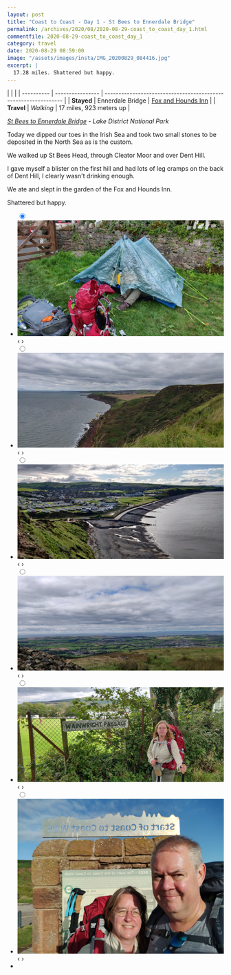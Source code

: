 ```yaml
---
layout: post
title: "Coast to Coast - Day 1 - St Bees to Ennerdale Bridge"
permalink: /archives/2020/08/2020-08-29-coast_to_coast_day_1.html
commentfile: 2020-08-29-coast_to_coast_day_1
category: travel
date: 2020-08-29 08:59:00
image: "/assets/images/insta/IMG_20200829_084416.jpg"
excerpt: |
  17.28 miles. Shattered but happy.
---
```


|            |                  |
| ---------- | ---------------- | --------------------------------------------------------------- |
| **Stayed** | Ennerdale Bridge | [Fox and Hounds Inn](https://maps.app.goo.gl/gCs9Xc2S3bXtjhpw9) |
| **Travel** | _Walking_        | 17 miles, 923 meters up                                         |

_[St Bees to Ennerdale Bridge](https://www.alltrails.com/explore/trail/england/cumbria/coast-to-coast-walk-segment-1-st-bees-to-ennerdale-bridge--2?mobileMap=false&ref=sidebar-static-map) - Lake District National Park_

Today we dipped our toes in the Irish Sea and took two small stones to be deposited in the North Sea as is the custom.

We walked up St Bees Head, through Cleator Moor and over Dent Hill.

I gave myself a blister on the first hill and had lots of leg cramps on the back of Dent Hill, I clearly wasn't drinking enough.

We ate and slept in the garden of the Fox and Hounds Inn.

Shattered but happy.

<ul class="slides">
    <input type="radio" name="radio-btn" id="img-1" checked="checked" />
    <li class="slide-container">
        <div class="slide">
          <a href="/assets/images/insta/22fd78c0-d0ab-48a6-aa7b-5e685afa983a.jpg"><img src="/assets/images/insta/22fd78c0-d0ab-48a6-aa7b-5e685afa983a.jpg" /></a>
        </div>
        <div class="nav">
             <label for="img-6" class="prev">&#x2039;</label>
             <label for="img-2" class="next">&#x203a;</label>
         </div>
    </li>    <input type="radio" name="radio-btn" id="img-2"  />
    <li class="slide-container">
        <div class="slide">
          <a href="/assets/images/insta/IMG_20200829_104109.jpg"><img src="/assets/images/insta/IMG_20200829_104109.jpg" /></a>
        </div>
        <div class="nav">
             <label for="img-1" class="prev">&#x2039;</label>
             <label for="img-3" class="next">&#x203a;</label>
         </div>
    </li>    <input type="radio" name="radio-btn" id="img-3"  />
    <li class="slide-container">
        <div class="slide">
          <a href="/assets/images/insta/IMG_20200829_085043.jpg"><img src="/assets/images/insta/IMG_20200829_085043.jpg" /></a>
        </div>
        <div class="nav">
             <label for="img-2" class="prev">&#x2039;</label>
             <label for="img-4" class="next">&#x203a;</label>
         </div>
    </li>    <input type="radio" name="radio-btn" id="img-4"  />
    <li class="slide-container">
        <div class="slide">
          <a href="/assets/images/insta/IMG_20200829_143402.jpg"><img src="/assets/images/insta/IMG_20200829_143402.jpg" /></a>
        </div>
        <div class="nav">
             <label for="img-3" class="prev">&#x2039;</label>
             <label for="img-5" class="next">&#x203a;</label>
         </div>
    </li>    <input type="radio" name="radio-btn" id="img-5"  />
    <li class="slide-container">
        <div class="slide">
          <a href="/assets/images/insta/IMG_20200829_131918.jpg"><img src="/assets/images/insta/IMG_20200829_131918.jpg" /></a>
        </div>
        <div class="nav">
             <label for="img-4" class="prev">&#x2039;</label>
             <label for="img-6" class="next">&#x203a;</label>
         </div>
    </li>
    <input type="radio" name="radio-btn" id="img-6" />
    <li class="slide-container">
        <div class="slide">
          <a href="/assets/images/insta/IMG_20200829_084416.jpg"><img src="/assets/images/insta/IMG_20200829_084416.jpg" /></a>
        </div>
        <div class="nav">
             <label for="img-5" class="prev">&#x2039;</label>
             <label for="img-1" class="next">&#x203a;</label>
         </div>
    </li>
  <li class="nav-dots">
      <label for="img-1" class="nav-dot" id="img-dot-1"></label>      <label for="img-2" class="nav-dot" id="img-dot-2"></label>      <label for="img-3" class="nav-dot" id="img-dot-3"></label>      <label for="img-4" class="nav-dot" id="img-dot-4"></label>      <label for="img-5" class="nav-dot" id="img-dot-5"></label>
      <label for="img-6" class="nav-dot" id="img-dot-6"></label>
  </li>
</ul>
